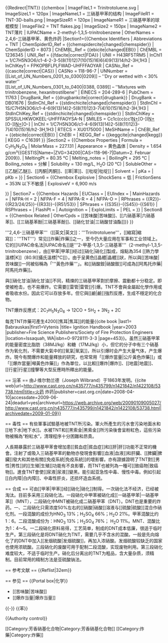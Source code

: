{{Redirect|TNT}}
{{chembox
| ImageFileL1 = Trinitrotoluene.svg
|  ImageSizeL1 = 120px
|  ImageNameL1 = 三硝基甲苯的结构
| ImageFileR1 = TNT-3D-balls.png
|  ImageSizeR1 = 120px
|  ImageNameR1 = 三硝基甲苯的球棍模型
| ImageFile2 = TNT flakes.jpg
|  ImageSize2 = 150px
|  ImageName2 = TNT薄片
| IUPACName = 2-methyl-1,3,5-trinitrobenzene
| OtherNames = 2,4,6-三硝基甲苯、黄色炸药
|Section1={{Chembox Identifiers
| Abbreviations = TNT
| ChemSpiderID_Ref = {{chemspidercite|changed|chemspider}}
| ChemSpiderID = 8073
| ChEMBL_Ref = {{ebicite|changed|EBI}}
| ChEMBL = 1236345
| UNII_Ref = {{fdacite|correct|FDA}}
| UNII = H43RF5TRM5
| InChI1 = 1/C7H5N3O6/c1-4-2-3-5(8(11)12)7(10(15)16)6(4)9(13)14/h2-3H,1H3
| InChIKey1 = FPKOPBFLPLFWAD-UHFFFAOYAR
| CASNo_Ref = {{cascite|correct|CAS}}
| CASNo = 118-96-7
| UNNumber = [[List_of_UN_Numbers_0201_to_0300|0209]] – ''Dry or wetted with < 30% water''<br />[[List_of_UN_Numbers_0301_to_0400|0388, 0389]] – ''Mixtures with trinitrobenzene, hexanitrostilbene''
| EINECS = 204-289-6
| PubChem = 11763
| DrugBank_Ref = {{drugbankcite|correct|drugbank}}
| DrugBank = DB01676
| StdInChI_Ref = {{stdinchicite|changed|chemspider}}
| StdInChI = 1S/C7H5N3O6/c1-4-6(9(13)14)2-5(8(11)12)3-7(4)10(15)16/h2-3H,1H3
| StdInChIKey_Ref = {{stdinchicite|changed|chemspider}}
| StdInChIKey = SPSSULHKWOKEEL-UHFFFAOYSA-N
| SMILES = Cc1c(cc(cc1[N+](=O)[O-])[N+](=O)[O-])[N+](=O)[O-]
| InChI = 1/C7H5N3O6/c1-4-6(9(13)14)2-5(8(11)12)3-7(4)10(15)16/h2-3H,1H3
| RTECS = XU0175000
| MeSHName =
| ChEBI_Ref = {{ebicite|correct|EBI}}
| ChEBI =
| KEGG_Ref = {{keggcite|changed|kegg}}
| KEGG = C16391
 }}
|Section2 = {{Chembox Properties
| Formula = C<sub>7</sub>H<sub>5</sub>N<sub>3</sub>O<sub>6</sub>
| MolarMass =  227.131
| Appearance = 黄色晶体
| Density = 1.654 g/cm³<ref name="GESTIS">{{GESTIS|Name=|ZVG=34200|CAS=118-96-7|Datum=2. Februar 2009}}.</ref>
| MeltingPt = 80.35 °C
| Melting_notes =
| BoilingPt = 295 °C
| Boiling_notes = 分解
| Solubility = 130 mg/L, H<sub>2</sub>O (20 °C)
| SolubleOther = [[乙醚|乙醚]]、[[丙酮|丙酮]]、[[苯|苯]]、[[吡啶|吡啶]]
| Solvent =
| pKa =
| pKb = }}
| Section6 = {{Chembox Explosive
| ShockSens = 低
| FrictionSens = 353N 以下不敏感
| ExplosiveV = 6,900 m/s
<!-- | REFactor = 1.00 -->
}}
| Section7 = {{Chembox Hazards
| EUClass =
| EUIndex =
| MainHazards =
| NFPA-H = 2
| NFPA-F = 4
| NFPA-R = 4
| NFPA-O =
| RPhrases = {{R2}}-{{R23/24/25}}-{{R33}}-{{R51/53}}
| SPhrases = {{S35}}-{{S45}}-{{S61}}
| RSPhrases =
| FlashPt =
| Autoignition =
| ExploLimits =
| PEL = }}
| Section8 = {{Chembox Related
| OtherCpds = [[苦味酸|苦味酸]]、[[六硝基苯|六硝基苯]]、[[三硝基苯酚|三硝基苯酚]]、[[硝化甘油|三硝酸甘油酯]]}}
}}

'''2,4,6-三硝基甲苯'''（[[英文|英文]]：'''Trinitrotoluene'''，[[縮寫|縮寫]]：'''TNT'''）常见[[炸藥|炸藥]]之一，至今仍大量应用在军事和工业领域上。它的[[IUPAC命名法|IUPAC命名]]是'''2-甲基-1,3,5-三硝基苯'''（2-methyl-1,3,5-trinitrobenzene），由[[甲苯|甲苯]]经过[[硝化|硝化]]製成，熔點為354 [[熱力學溫標|K]]（80.9[[攝氏溫標|°C]]）。由于呈黄色[[晶體|晶體]]狀，所以與[[苦味酸|苦味酸]]一同被俗稱為「'''黃色炸藥'''」。和[[硝酸銨|硝酸銨]]可成為[[阿馬托炸藥|阿馬托炸藥]]。

與[[硝化甘油|硝化甘油]]不同，精煉的三硝基甲苯對於摩擦、震動都十分稳定。即使被枪击，也不易爆炸。它需要[[雷管|雷管]]引爆。TNT不會與金屬起化學作用或者吸收水份。因此它可以存放多年。但它與[[鹼|鹼]]強烈反應，生成不穩定的化合物。

TNT爆炸反應式：2C<sub>7</sub>H<sub>5</sub>N<sub>3</sub>O<sub>6</sub> → 12CO + 5H<sub>2</sub> + 3N<sub>2</sub> + 2C

每克TNT炸藥可產生4200[[焦耳|焦耳]]的能量<ref name=babrauskas>{{cite book |last1= Babrauskas|first1=Vytenis |title= Ignition Handbook  |year=2003  |publisher=Fire Science Publishers/Society of Fire Protection Engineers |location=Issaquah, WA|isbn=0-9728111-3-3  |page=453}}</ref>。虽然三硝基甲苯的能量密度比脂肪（38MJ/kg）和糖（17MJ/kg）小，但它的分子中有三个硝基作为氧化剂，不需要大氣中的[[氧氣|氧氣]]，所以引爆时会产生大量气体，产生爆炸。現今有關爆炸和能量釋放的研究，也常常用「[[爆炸當量|公斤黃色炸藥]]」或「[[爆炸當量|噸黃色炸藥]]」作為單位，以比較[[爆炸|爆炸]]、[[地震|地震]]、[[行星|行星]]撞擊等大型反應時所釋出的能量。

== 沿革 ==
由J·维尔勃兰德（Joseph Wilbrand）于1863年发明。<ref>{{cite web|url=http://www.cast.org.cn/n435777/n435799/n1421842/n1422108/53738.html|title=火药 炸药|publisher=cast.org.cn|date=2008-04-10|accessdate=2009-06-24|deadurl=yes|archiveurl=https://web.archive.org/web/20090109005027/http://www.cast.org.cn/n435777/n435799/n1421842/n1422108/53738.html|archivedate=2009-01-09}}</ref>

== 毒性 ==
有些軍事試驗基地被TNT所污染。軍火所產生的污水會污染地面水和[[地下水|地下水]]。水被TNT和[[黑索金|黑索金]]所污染後會呈粉紅色，這些污染物被稱為“粉紅水”，清理程序十分困難和昂貴。

人長期暴露於三硝基甲苯會增加患[[貧血症|貧血症]]和[[肝|肝]]功能不正常的機會。注射了或吸入三硝基甲苯的動物亦發現會影響[[血液|血液]]和肝臟、[[脾臟|脾臟]]發大和其他有關[[免疫系統|免疫系統]]的壞影響。亦有證據證明了TNT對[[男性|男性]]的[[生殖|生殖]]功能有不良影響，而TNT也被列為一種可[[致癌物|致癌物]]。進食TNT會使[[尿液|尿液]]變黑。能引起亚急性中毒、慢性中毒。例如引起[[白内障|白内障]]、中毒性肝炎，还损坏造血系统。

== 合成 ==
可由[[甲苯|甲苯]]经[[硝化|硝化]]制得。一次硝化法不经济，已经被淘汰。目前多采用三段硝化法。一段硝化中甲苯被硝化成[[一硝基甲苯|一硝基甲苯]]（MNT），二段硝化中MNT被硝化成二硝基甲苯（DNT）。DNT也是重要的炸药。一、二段硝化只需浓度50%左右的[[硝酸|硝酸]]溶液与[[硫酸|硫酸]]混合作硝化剂。一段混酸的成份为HNO<sub>3</sub> 13%；H<sub>2</sub>SO<sub>4</sub> 66%；H<sub>2</sub>O 21%。甲苯混酸比约1：6。二段混酸成份为：HNO<sub>3</sub> 13%；H<sub>2</sub>SO<sub>4</sub> 76%； H<sub>2</sub>O 11%。MNT、混酸比为1：4～5。一二段硝化原料易得，工艺简单，制成的DNT成本低廉，很适于临时生产。第三段硝化是将DNT硝化为TNT，需要几乎不含水的混酸。一般是先向熔化了的DNT中加入[[发烟硫酸|发烟硫酸]]，再加入浓硝酸。发烟硫酸较缺乏的国家也使用浓硫酸。三段硝化的废酸可用于配制二段混酸，实现废物利用。第三段硝化难度较大，不适于临时生产。硝化后分离出的TNT为粗品，含大量杂质，须精制。目前常用的精制方法是亚硫酸钠法。

== 参考文献 ==
{{Reflist|32em}}

== 参见 ==
{{Portal box|化学}}
* [[苦味酸|苦味酸]]
* [[爆炸当量|爆炸当量]]

{{-}}
{{苯}}

{{Authority control}}

[[Category:芳香硝基化合物|Category:芳香硝基化合物]]
[[Category:炸藥|Category:炸藥]]